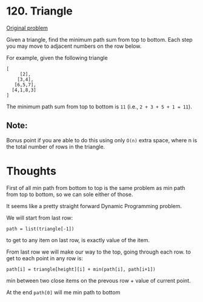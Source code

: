 # 120. Triangle

[Original problem](https://leetcode.com/problems/triangle/)

Given a triangle, find the minimum path sum from top to bottom. Each step you may move to adjacent numbers on the row below.

For example, given the following triangle

```
[
     [2],
    [3,4],
   [6,5,7],
  [4,1,8,3]
]
```
The minimum path sum from top to bottom is `11` (i.e., `2 + 3 + 5 + 1 = 11`).

## Note:

Bonus point if you are able to do this using only `O(n)` extra space, where n is the total number of rows in the triangle.


# Thoughts

First of all min path from bottom to top is the same problem as min path from top to bottom, so we can sole either of those.

It seems like a pretty straight forward Dynamic Programming problem.

We will start from last row:

```
path = list(triangle[-1])
```
to get to any item on last row, is exactly value of the item.

From last row we will make our way to the top, going through each row. to get to each point in any row is:
```
path[i] = triangle[height][i] + min(path[i], path[i+1])
```
min between two close items on the prevous row + value of current point.

At the end `path[0]` will me min path to bottom